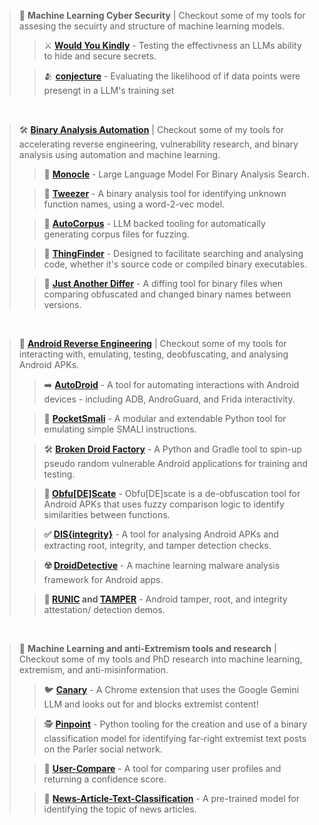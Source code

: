 > 🤖 **Machine Learning Cyber Security** | 
> Checkout some of my tools for assesing the secuirty and structure of machine learning models.
> > ⚔️ **[Would You Kindly](https://github.com/user1342/Would-You-Kindly)** - Testing the effectivness an LLMs ability to hide and secure secrets.
> 
> > 🫂 **[conjecture](https://github.com/user1342/conjecture)** - Evaluating the likelihood of if data points were presengt in a LLM's training set

<br>

> 🛠️ **[Binary Analysis Automation](https://github.com/user1342/Awesome-Binary-Analysis-Automation)** | 
> Checkout some of my tools for accelerating reverse engineering, vulnerability research, and binary analysis using automation and machine learning.
> > 🧐 **[Monocle](https://www.youtube.com/watch?v=Ekag3HKjjY0)** - Large Language Model For Binary Analysis Search.
> 
> > 🥢 **[Tweezer](https://www.youtube.com/watch?v=Ekag3HKjjY0)** - A binary analysis tool for identifying unknown function names, using a word-2-vec model.
> 
> > 🐇 **[AutoCorpus](https://github.com/user1342/AutoCorpus)** - LLM backed tooling for automatically generating corpus files for fuzzing.
>
> > 🔦 **[ThingFinder](https://github.com/user1342/ThingFinder)** - Designed to facilitate searching and analysing code, whether it's source code or compiled binary executables.
> 
> > 📁 **[Just Another Differ](https://github.com/user1342/Just-Another-Differ)** -  A diffing tool for binary files when comparing obfuscated and changed binary names between versions.

<br>

> 📱 **[Android Reverse Engineering](https://github.com/user1342/Awesome-Android-Reverse-Engineering)** | 
> Checkout some of my tools for interacting with, emulating, testing, deobfuscating, and analysing Android APKs. 
> > ➡️ **[AutoDroid](https://github.com/user1342/AutoDroid)** - A tool for automating interactions with Android devices - including ADB, AndroGuard, and Frida interactivity.
>  
> > 👝 **[PocketSmali](https://github.com/user1342/PocketSmali)** - A modular and extendable Python tool for emulating simple SMALI instructions.
>  
> > 🛠️ **[Broken Droid Factory](https://github.com/user1342/Broken-Droid-Factory)** - A Python and Gradle tool to spin-up pseudo random vulnerable Android applications for training and testing.
>  
> > **🫣 [Obfu[DE]Scate](https://github.com/user1342/Obfu-DE-Scate)** - Obfu[DE]scate is a de-obfuscation tool for Android APKs that uses fuzzy comparison logic to identify similarities between functions.
>  
> > **✅ [DIS{integrity}](https://github.com/user1342/DISintegrity)** - A tool for analysing Android APKs and extracting root, integrity, and tamper detection checks.
> 
> > **☢️ [DroidDetective](https://github.com/user1342/DroidDetective)** - A machine learning malware analysis framework for Android apps.
> 
> > **💾 [RUNIC](https://github.com/user1342/RUNIC) and [TAMPER](https://github.com/user1342/Tamper)** - Android tamper, root, and integrity attestation/ detection demos.

<br>

> 🔎 **Machine Learning and anti-Extremism tools and research** | 
> Checkout some of my tools and PhD research into machine learning, extremism, and anti-misinformation.
> > 🐦 **[Canary](https://github.com/CartographerLabs/Canary)** - A Chrome extension that uses the Google Gemini LLM and looks out for and blocks extremist content!
> 
> > 🕵️ **[Pinpoint](https://github.com/CartographerLabs/Pinpoint)** - Python tooling for the creation and use of a binary classification model for identifying far-right extremist text posts on the Parler social network.
>  
> > 👤 **[User-Compare](https://github.com/CartographerLabs/User-Compare)** - A tool for comparing user profiles and returning a confidence score.
>  
> > 📰 **[News-Article-Text-Classification](https://github.com/CartographerLabs/News-Article-Text-Classification)** - A pre-trained model for identifying the topic of news articles.
